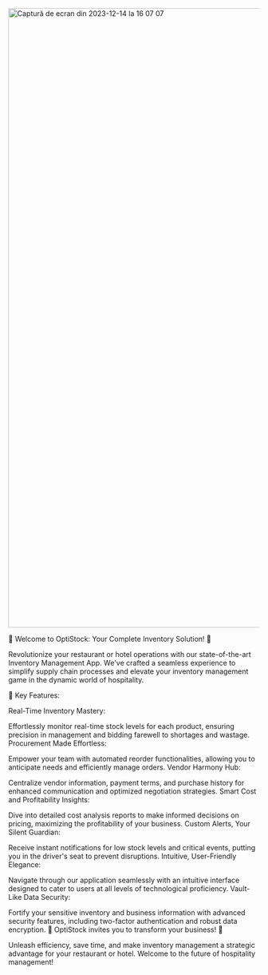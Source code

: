 <img width="1240" alt="Captură de ecran din 2023-12-14 la 16 07 07" src="https://github.com/Reutchi/inventory-kitchen/assets/104528541/cd774647-c16c-47e2-b134-3404894a23ba">

🌟 Welcome to OptiStock: Your Complete Inventory Solution! 🌟

Revolutionize your restaurant or hotel operations with our state-of-the-art Inventory Management App. We've crafted a seamless experience to simplify supply chain processes and elevate your inventory management game in the dynamic world of hospitality.

🚀 Key Features:

Real-Time Inventory Mastery:

Effortlessly monitor real-time stock levels for each product, ensuring precision in management and bidding farewell to shortages and wastage.
Procurement Made Effortless:

Empower your team with automated reorder functionalities, allowing you to anticipate needs and efficiently manage orders.
Vendor Harmony Hub:

Centralize vendor information, payment terms, and purchase history for enhanced communication and optimized negotiation strategies.
Smart Cost and Profitability Insights:

Dive into detailed cost analysis reports to make informed decisions on pricing, maximizing the profitability of your business.
Custom Alerts, Your Silent Guardian:

Receive instant notifications for low stock levels and critical events, putting you in the driver's seat to prevent disruptions.
Intuitive, User-Friendly Elegance:

Navigate through our application seamlessly with an intuitive interface designed to cater to users at all levels of technological proficiency.
Vault-Like Data Security:

Fortify your sensitive inventory and business information with advanced security features, including two-factor authentication and robust data encryption.
🚀 OptiStock invites you to transform your business! 🚀

Unleash efficiency, save time, and make inventory management a strategic advantage for your restaurant or hotel. Welcome to the future of hospitality management!
